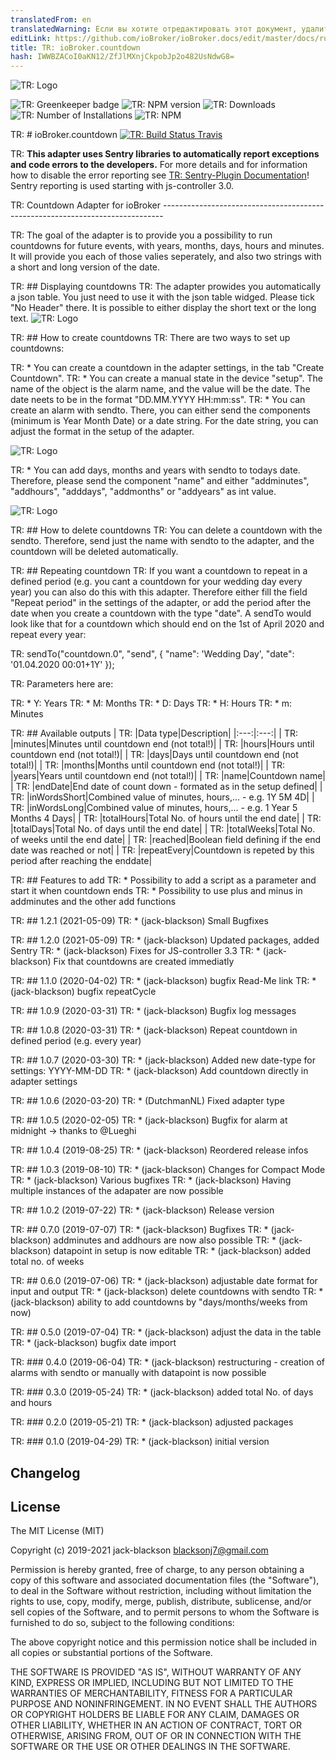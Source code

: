 ```yaml
---
translatedFrom: en
translatedWarning: Если вы хотите отредактировать этот документ, удалите поле «translationFrom», в противном случае этот документ будет снова автоматически переведен
editLink: https://github.com/ioBroker/ioBroker.docs/edit/master/docs/ru/adapterref/iobroker.countdown/README.md
title: TR: ioBroker.countdown
hash: IWWBZACoI0aKN12/ZfJlMXnjCkpobJp2o482UsNdwG8=
---
```

![TR: Logo](../../../en/adapterref/iobroker.countdown/admin/countdown.png)

![TR: Greenkeeper badge](https://snyk.io/test/github/jack-blackson/ioBroker.countdown/badge.svg)
![TR: NPM version](http://img.shields.io/npm/v/iobroker.countdown.svg)
![TR: Downloads](https://img.shields.io/npm/dm/iobroker.countdown.svg)
![TR: Number of Installations](http://iobroker.live/badges/countdown-stable.svg)
![TR: NPM](https://nodei.co/npm/iobroker.countdown.png?downloads=true)

TR: # ioBroker.countdown
[![TR: Build Status Travis](https://travis-ci.com/jack-blackson/ioBroker.countdown.svg?branch=master)](https://travis-ci.com/jack-blackson/ioBroker.countdown)

TR: **This adapter uses Sentry libraries to automatically report exceptions and code errors to the developers.** For more details and for information how to disable the error reporting see [TR: Sentry-Plugin Documentation](https://github.com/ioBroker/plugin-sentry#plugin-sentry)! Sentry reporting is used starting with js-controller 3.0.

TR: Countdown Adapter for ioBroker ------------------------------------------------------------------------------

TR: The goal of the adapter is to provide you a possibility to run countdowns for future events, with years, months, days, hours and minutes. It will provide you each of those valies seperately, and also two strings with a short and long version of the date.

TR: ## Displaying countdowns
TR: The adapter prowides you automatically a json table. You just need to use it with the json table widged. Please tick "No Header" there. It is possible to either display the short text or the long text.
![TR: Logo](../../../en/adapterref/iobroker.countdown/admin/countdown_json.png)

TR: ## How to create countdowns
TR: There are two ways to set up countdowns:

TR: * You can create a countdown in the adapter settings, in the tab "Create Countdown".
TR: * You can create a manual state in the device "setup". The name of the object is the alarm name, and the value will be the date. The date neets to be in the format "DD.MM.YYYY HH:mm:ss".
TR: * You can create an alarm with sendto. There, you can either send the components (minimum is Year Month Date) or a date string. For the date string, you can adjust the format in the setup of the adapter.

![TR: Logo](../../../en/adapterref/iobroker.countdown/admin/countdown_blocky.png)

TR: * You can add days, months and years with sendto to todays date. Therefore, please send the component "name" and either "addminutes", "addhours", "adddays", "addmonths" or "addyears" as int value.

![TR: Logo](../../../en/adapterref/iobroker.countdown/admin/countdown_blocky_add.png)

TR: ## How to delete countdowns
TR: You  can delete a countdown with the sendto. Therefore, send just the name with sendto to the adapter, and the countdown will be deleted automatically.

TR: ## Repeating countdown
TR: If you want a countdown to repeat in a defined period (e.g. you cant a countdown for your wedding day every year) you can also do this with this adapter. Therefore either fill the field "Repeat period" in the settings of the adapter, or add the period after the date when you create a countdown with the type "date". A sendTo would look like that for a countdown which should end on the 1st of April 2020 and repeat every year:

TR: sendTo("countdown.0", "send", { "name": 'Wedding Day', "date": '01.04.2020 00:01+1Y' });

TR: Parameters here are:

TR: * Y: Years
TR: * M: Months
TR: * D: Days
TR: * H: Hours
TR: * m: Minutes

TR: ## Available outputs
| TR: |Data type|Description|
|:---:|:---:|
| TR: |minutes|Minutes until countdown end (not total!)|
| TR: |hours|Hours until countdown end (not total!)|
| TR: |days|Days until countdown end (not total!)|
| TR: |months|Months until countdown end (not total!)|
| TR: |years|Years until countdown end (not total!)|
| TR: |name|Countdown name|
| TR: |endDate|End date of count down - formated as in the setup defined|
| TR: |inWordsShort|Combined value of minutes, hours,... - e.g. 1Y 5M 4D|
| TR: |inWordsLong|Combined value of minutes, hours,... - e.g. 1 Year 5 Months 4 Days|
| TR: |totalHours|Total No. of hours until the end date|
| TR: |totalDays|Total No. of days until the end date|
| TR: |totalWeeks|Total No. of weeks until the end date|
| TR: |reached|Boolean field defining if the end date was reached or not|
| TR: |repeatEvery|Countdown is repeted by this period after reaching the enddate|

TR: ## Features to add
TR: * Possibility to add a script as a parameter and start it when countdown ends
TR: * Possibility to use plus and minus in addminutes and the other add functions

TR: ## 1.2.1 (2021-05-09)
TR: * (jack-blackson) Small Bugfixes

TR: ## 1.2.0 (2021-05-09)
TR: * (jack-blackson) Updated packages, added Sentry
TR: * (jack-blackson) Fixes for JS-controller 3.3
TR: * (jack-blackson) Fix that countdowns are created immediatly

TR: ## 1.1.0 (2020-04-02)
TR: * (jack-blackson) bugfix Read-Me link
TR: * (jack-blackson) bugfix repeatCycle

TR: ## 1.0.9 (2020-03-31)
TR: * (jack-blackson) Bugfix log messages

TR: ## 1.0.8 (2020-03-31)
TR: * (jack-blackson) Repeat countdown in defined period (e.g. every year)

TR: ## 1.0.7 (2020-03-30)
TR: * (jack-blackson) Added new date-type for settings: YYYY-MM-DD
TR: * (jack-blackson) Add countdown directly in adapter settings

TR: ## 1.0.6 (2020-03-20)
TR: * (DutchmanNL) Fixed adapter type

TR: ## 1.0.5 (2020-02-05)
TR: * (jack-blackson) Bugfix for alarm at midnight -> thanks to @Lueghi

TR: ## 1.0.4 (2019-08-25)
TR: * (jack-blackson) Reordered release infos

TR: ## 1.0.3 (2019-08-10)
TR: * (jack-blackson) Changes for Compact Mode
TR: * (jack-blackson) Various bugfixes
TR: * (jack-blackson) Having multiple instances of the adapater are now possible

TR: ## 1.0.2 (2019-07-22)
TR: * (jack-blackson) Release version

TR: ## 0.7.0 (2019-07-07)
TR: * (jack-blackson) Bugfixes
TR: * (jack-blackson) addminutes and addhours are now also possible
TR: * (jack-blackson) datapoint in setup is now editable
TR: * (jack-blackson) added total no. of weeks

TR: ## 0.6.0 (2019-07-06)
TR: * (jack-blackson) adjustable date format for input and output
TR: * (jack-blackson) delete countdowns with sendto
TR: * (jack-blackson) ability to add countdowns by "days/months/weeks from now)

TR: ## 0.5.0 (2019-07-04)
TR: * (jack-blackson) adjust the data in the table
TR: * (jack-blackson) bugfix date import

TR: ### 0.4.0 (2019-06-04)
TR: * (jack-blackson) restructuring - creation of alarms with sendto or manually with datapoint is now possible

TR: ### 0.3.0 (2019-05-24)
TR: * (jack-blackson) added total No. of days and hours

TR: ### 0.2.0 (2019-05-21)
TR: * (jack-blackson) adjusted packages

TR: ### 0.1.0 (2019-04-29)
TR: * (jack-blackson) initial version

## Changelog

## License
The MIT License (MIT)

Copyright (c) 2019-2021 jack-blackson <blacksonj7@gmail.com>

Permission is hereby granted, free of charge, to any person obtaining a copy
of this software and associated documentation files (the "Software"), to deal
in the Software without restriction, including without limitation the rights
to use, copy, modify, merge, publish, distribute, sublicense, and/or sell
copies of the Software, and to permit persons to whom the Software is
furnished to do so, subject to the following conditions:

The above copyright notice and this permission notice shall be included in
all copies or substantial portions of the Software.

THE SOFTWARE IS PROVIDED "AS IS", WITHOUT WARRANTY OF ANY KIND, EXPRESS OR
IMPLIED, INCLUDING BUT NOT LIMITED TO THE WARRANTIES OF MERCHANTABILITY,
FITNESS FOR A PARTICULAR PURPOSE AND NONINFRINGEMENT. IN NO EVENT SHALL THE
AUTHORS OR COPYRIGHT HOLDERS BE LIABLE FOR ANY CLAIM, DAMAGES OR OTHER
LIABILITY, WHETHER IN AN ACTION OF CONTRACT, TORT OR OTHERWISE, ARISING FROM,
OUT OF OR IN CONNECTION WITH THE SOFTWARE OR THE USE OR OTHER DEALINGS IN
THE SOFTWARE.